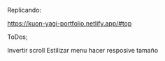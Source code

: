 Replicando:

https://kuon-yagi-portfolio.netlify.app/#top

ToDos;

Invertir scroll
Estilizar menu
hacer resposive tamaño
